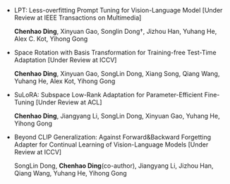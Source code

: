 - LPT: Less-overfitting Prompt Tuning for Vision-Language Model [Under Review at IEEE Transactions on Multimedia]

  **Chenhao Ding**, Xinyuan Gao, Songlin Dong†, Jizhou Han, Yuhang He, Alex C. Kot, Yihong Gong  

  
- Space Rotation with Basis Transformation for Training-free Test-Time Adaptation [Under Review at ICCV]
  
  **Chenhao Ding**, Xinyuan Gao, SongLin Dong, Xiang Song, Qiang Wang, Yuhang He, Alex Kot, Yihong Gong 


- SuLoRA: Subspace Low-Rank Adaptation for Parameter-Efficient Fine-Tuning [Under Review at ACL]

  **Chenhao Ding**, Jiangyang Li, SongLin Dong, Xinyuan Gao, Yuhang He, Yihong Gong 


- Beyond CLIP Generalization: Against Forward&Backward Forgetting Adapter for Continual Learning of Vision-Language Models [Under Review at ICCV]
  
  SongLin Dong, **Chenhao Ding**(co-author), Jiangyang Li, Jizhou Han, Qiang Wang, Yuhang He, Yihong Gong
